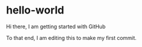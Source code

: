 # hello-world
Hi there, I am getting started with GitHub

To that end, I am editing this to make my first commit. 
